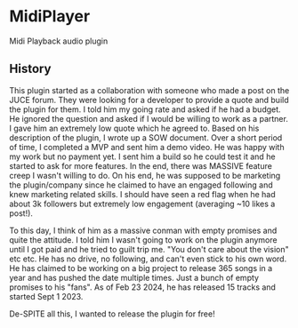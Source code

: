 # MidiPlayer
Midi Playback audio plugin

## History 
This plugin started as a collaboration with someone who made a post on the JUCE forum. They were looking for a developer to provide a quote and build the plugin for them. I told him my going rate and asked if he had a budget. He ignored the question and asked if I would be willing to work as a partner. I gave him an extremely low quote which he agreed to. Based on his description of the plugin, I wrote up a SOW document. Over a short period of time, I completed a MVP and sent him a demo video. He was happy with my work but no payment yet. I sent him a build so he could test it and he started to ask for more features. In the end, there was MASSIVE feature creep I wasn't willing to do. On his end, he was supposed to be marketing the plugin/company since he claimed to have an engaged following and knew marketing related skills. I should have seen a red flag when he had about 3k followers but extremely low engagement (averaging ~10 likes a post!). 

To this day, I think of him as a massive conman with empty promises and quite the attitude. I told him I wasn't going to work on the plugin anymore until I got paid and he tried to guilt trip me. "You don't care about the vision" etc etc. He has no drive, no following, and can't even stick to his own word. He has claimed to be working on a big project to release 365 songs in a year and has pushed the date multiple times. Just a bunch of empty promises to his "fans". As of Feb 23 2024, he has released 15 tracks and started Sept 1 2023. 

De-SPITE all this, I wanted to release the plugin for free!
